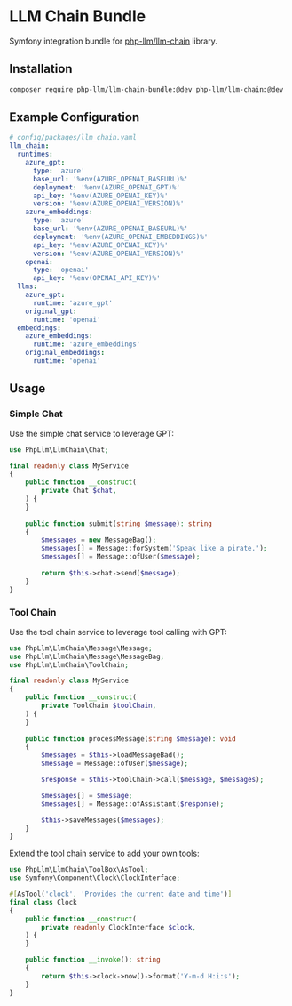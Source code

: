 # LLM Chain Bundle

Symfony integration bundle for [php-llm/llm-chain](https://github.com/php-llm/llm-chain) library.

## Installation

```bash
composer require php-llm/llm-chain-bundle:@dev php-llm/llm-chain:@dev
```

## Example Configuration

```yaml
# config/packages/llm_chain.yaml
llm_chain:
  runtimes:
    azure_gpt:
      type: 'azure'
      base_url: '%env(AZURE_OPENAI_BASEURL)%'
      deployment: '%env(AZURE_OPENAI_GPT)%'
      api_key: '%env(AZURE_OPENAI_KEY)%'
      version: '%env(AZURE_OPENAI_VERSION)%'
    azure_embeddings:
      type: 'azure'
      base_url: '%env(AZURE_OPENAI_BASEURL)%'
      deployment: '%env(AZURE_OPENAI_EMBEDDINGS)%'
      api_key: '%env(AZURE_OPENAI_KEY)%'
      version: '%env(AZURE_OPENAI_VERSION)%'
    openai:
      type: 'openai'
      api_key: '%env(OPENAI_API_KEY)%'
  llms:
    azure_gpt:
      runtime: 'azure_gpt'
    original_gpt:
      runtime: 'openai'
  embeddings:
    azure_embeddings:
      runtime: 'azure_embeddings'
    original_embeddings:
      runtime: 'openai'
```

## Usage

### Simple Chat

Use the simple chat service to leverage GPT:
```php
use PhpLlm\LlmChain\Chat;

final readonly class MyService
{
    public function __construct(
        private Chat $chat,
    ) {
    }
    
    public function submit(string $message): string
    {
        $messages = new MessageBag();
        $messages[] = Message::forSystem('Speak like a pirate.');
        $messages[] = Message::ofUser($message);
        
        return $this->chat->send($message);
    }
}
```

### Tool Chain

Use the tool chain service to leverage tool calling with GPT:
```php
use PhpLlm\LlmChain\Message\Message;
use PhpLlm\LlmChain\Message\MessageBag;
use PhpLlm\LlmChain\ToolChain;

final readonly class MyService
{
    public function __construct(
        private ToolChain $toolChain,
    ) {
    }
    
    public function processMessage(string $message): void
    {
        $messages = $this->loadMessageBad();
        $message = Message::ofUser($message);

        $response = $this->toolChain->call($message, $messages);

        $messages[] = $message;
        $messages[] = Message::ofAssistant($response);

        $this->saveMessages($messages);
    }
}
```
Extend the tool chain service to add your own tools:
```php
use PhpLlm\LlmChain\ToolBox\AsTool;
use Symfony\Component\Clock\ClockInterface;

#[AsTool('clock', 'Provides the current date and time')]
final class Clock
{
    public function __construct(
        private readonly ClockInterface $clock,
    ) {
    }

    public function __invoke(): string
    {
        return $this->clock->now()->format('Y-m-d H:i:s');
    }
}
```
